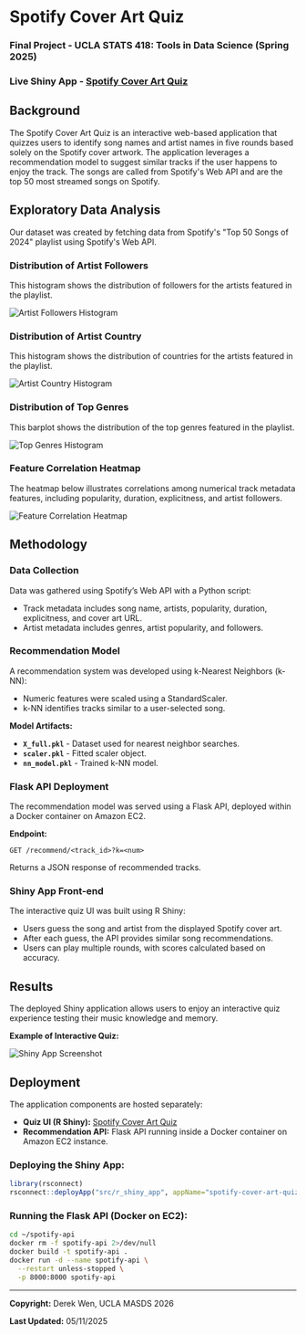 # Spotify Cover Art Quiz

### Final Project - UCLA STATS 418: Tools in Data Science (Spring 2025)

### Live Shiny App - [Spotify Cover Art Quiz](https://dwen.shinyapps.io/spotify-cover-art-quiz/)

## Background

The Spotify Cover Art Quiz is an interactive web-based application that quizzes users to identify song names and artist names in five rounds based solely on the Spotify cover artwork. The application leverages a recommendation model to suggest similar tracks if the user happens to enjoy the track. The songs are called from Spotify's Web API and are the top 50 most streamed songs on Spotify.

## Exploratory Data Analysis

Our dataset was created by fetching data from Spotify's "Top 50 Songs of 2024" playlist using Spotify's Web API.

### Distribution of Artist Followers

This histogram shows the distribution of followers for the artists featured in the playlist.

![Artist Followers Histogram](imgs/artist_followers_hist.png "Artist Followers Histogram")

### Distribution of Artist Country

This histogram shows the distribution of countries for the artists featured in the playlist.

![Artist Country Histogram](imgs/country_top15.png "Artist Country Histogram")

### Distribution of Top Genres

This barplot shows the distribution of the top genres featured in the playlist.

![Top Genres Histogram](imgs/genres_top15.png "Top Genres Barplot")

### Feature Correlation Heatmap

The heatmap below illustrates correlations among numerical track metadata features, including popularity, duration, explicitness, and artist followers.

![Feature Correlation Heatmap](imgs/corr_heatmap.png "Feature Correlation Heatmap")

## Methodology

### Data Collection

Data was gathered using Spotify’s Web API with a Python script:

* Track metadata includes song name, artists, popularity, duration, explicitness, and cover art URL.
* Artist metadata includes genres, artist popularity, and followers.

### Recommendation Model

A recommendation system was developed using k-Nearest Neighbors (k-NN):

* Numeric features were scaled using a StandardScaler.
* k-NN identifies tracks similar to a user-selected song.

**Model Artifacts:**

* **`X_full.pkl`** - Dataset used for nearest neighbor searches.
* **`scaler.pkl`** - Fitted scaler object.
* **`nn_model.pkl`** - Trained k-NN model.

### Flask API Deployment

The recommendation model was served using a Flask API, deployed within a Docker container on Amazon EC2.

**Endpoint:**

```
GET /recommend/<track_id>?k=<num>
```

Returns a JSON response of recommended tracks.

### Shiny App Front-end

The interactive quiz UI was built using R Shiny:

* Users guess the song and artist from the displayed Spotify cover art.
* After each guess, the API provides similar song recommendations.
* Users can play multiple rounds, with scores calculated based on accuracy.

## Results

The deployed Shiny application allows users to enjoy an interactive quiz experience testing their music knowledge and memory.

**Example of Interactive Quiz:**

![Shiny App Screenshot](imgs/shiny_quiz_example.png "Spotify Cover Art Quiz Example")

## Deployment

The application components are hosted separately:

* **Quiz UI (R Shiny):** [Spotify Cover Art Quiz](https://dwen.shinyapps.io/spotify-cover-art-quiz/)
* **Recommendation API:** Flask API running inside a Docker container on Amazon EC2 instance.

### Deploying the Shiny App:

```r
library(rsconnect)
rsconnect::deployApp("src/r_shiny_app", appName="spotify-cover-art-quiz")
```

### Running the Flask API (Docker on EC2):

```bash
cd ~/spotify-api
docker rm -f spotify-api 2>/dev/null
docker build -t spotify-api .
docker run -d --name spotify-api \
  --restart unless-stopped \
  -p 8000:8000 spotify-api
```

---

**Copyright:** Derek Wen, UCLA MASDS 2026

**Last Updated:** 05/11/2025